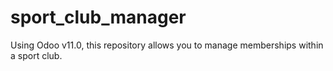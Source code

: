 # sport_club_manager
Using Odoo v11.0, this repository allows you to manage memberships within a sport club.
